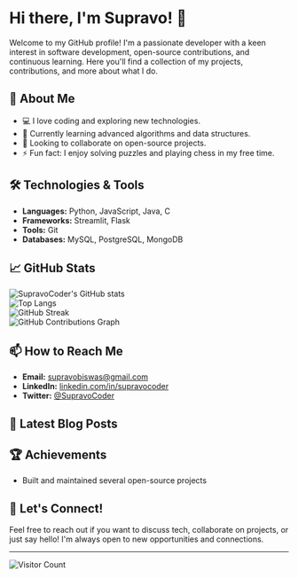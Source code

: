 # Hi there, I'm Supravo! 👋

Welcome to my GitHub profile! I'm a passionate developer with a keen interest in software development, open-source contributions, and continuous learning. Here you'll find a collection of my projects, contributions, and more about what I do.

## 🚀 About Me

- 💻 I love coding and exploring new technologies.
- 🌱 Currently learning advanced algorithms and data structures.
- 👯 Looking to collaborate on open-source projects.
- ⚡ Fun fact: I enjoy solving puzzles and playing chess in my free time.

## 🛠️ Technologies & Tools

- **Languages:** Python, JavaScript, Java, C
- **Frameworks:** Streamlit, Flask
- **Tools:** Git
- **Databases:** MySQL, PostgreSQL, MongoDB

## 📈 GitHub Stats

![SupravoCoder's GitHub stats](https://github-readme-stats.vercel.app/api?username=SupravoCoder&show_icons=true&theme=radical)  
![Top Langs](https://github-readme-stats.vercel.app/api/top-langs/?username=SupravoCoder&layout=compact&theme=radical)  
![GitHub Streak](https://streak-stats.demolab.com?user=SupravoCoder&theme=radical&hide_border=true)  
![GitHub Contributions Graph](https://github-readme-activity-graph.cyclic.app/graph?username=SupravoCoder&theme=radical)

## 📫 How to Reach Me

- **Email:** [supravobiswas@gmail.com](mailto:supravobiswas@gmail.com)
- **LinkedIn:** [linkedin.com/in/supravocoder](https://linkedin.com/in/supravocoder)
- **Twitter:** [@SupravoCoder](https://twitter.com/SupravoCoder)

## 📝 Latest Blog Posts

<!-- BLOG-POST-LIST:START -->
<!-- BLOG-POST-LIST:END -->

## 🏆 Achievements

- Built and maintained several open-source projects

## 💬 Let's Connect!

Feel free to reach out if you want to discuss tech, collaborate on projects, or just say hello! I'm always open to new opportunities and connections.

---

![Visitor Count](https://visitor-badge.laobi.icu/badge?page_id=SupravoCoder.SupravoCoder)




